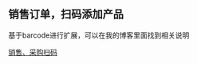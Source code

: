销售订单，扫码添加产品
------------------------------

基于barcode进行扩展，可以在我的博客里面找到相关说明

<a href="https://www.odooqs.com/blog/1/post/odoo-4">销售、采购扫码</a>